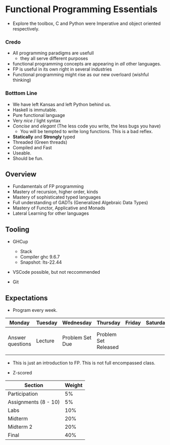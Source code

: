 # Functional Programming Essentials

- Explore the toolbox, C and Python were Imperative and object oriented respectively.

### Credo

- All programming paradigms are usefull
    - they all serve different purposes
- functional programming concepts are appearing in *all* other languages.
- FP is useful in its own right in several industries
- Functional programming might rise as our new overloard (wishful thinking)

### Botttom Line

- We have left Kansas and left Python behind us.
- Haskell is immutable.
- Pure functional language
- Very *nice* / light syntax
- *Concise* and *elegant* (The less code you write, the less bugs you have)
    - You will be tempted to write long functions. This is a bad reflex.
- **Statically** and **Strongly** typed
- Threaded (Green threads)
- Compiled and Fast
- Useable.
- Should be fun.

## Overview

- Fundamentals of FP programming
- Mastery of recursion, higher order, kinds
- Mastery of sophisticated typed languages
- Full understanding of GADTs (Generalized Algebraic Data Types)
- Mastery of Functor, Applicative and Monads
- Lateral Learning for other languages

## Tooling

- GHCup
    - Stack
    - Compiler ghc 9.6.7
    - Snapshot: lts-22.44

- VSCode possible, but not reccommended
- Git

## Expectations

- Program every week.

| Monday | Tuesday | Wednesday | Thursday | Friday | Saturday | Sunday |
| -------| ----    | --------- | -------- | ------ | -------  | ----   |
| Answer questions | Lecture | Problem Set Due | Problem Set Released |  |  | Solution released before homework |


- This is just an introduction to FP. This is not full encompassed class.

- Z-scored

| Section | Weight |
| -----   | -----  |
| Participation | 5% |
| Assignments (8 - 10) | 5% |
| Labs | 10% |
| Midterm | 20% |
| Midterm 2 | 20% |
| Final | 40% |




#
